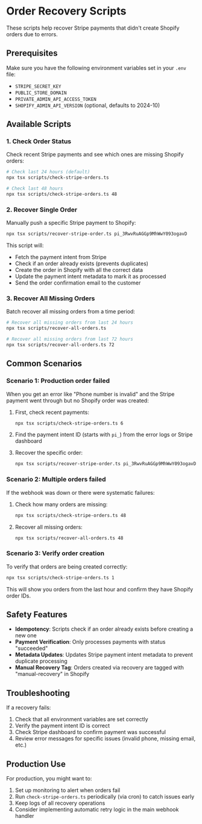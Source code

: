 # Order Recovery Scripts

These scripts help recover Stripe payments that didn't create Shopify orders due to errors.

## Prerequisites

Make sure you have the following environment variables set in your `.env` file:
- `STRIPE_SECRET_KEY`
- `PUBLIC_STORE_DOMAIN`
- `PRIVATE_ADMIN_API_ACCESS_TOKEN`
- `SHOPIFY_ADMIN_API_VERSION` (optional, defaults to 2024-10)

## Available Scripts

### 1. Check Order Status
Check recent Stripe payments and see which ones are missing Shopify orders:

```bash
# Check last 24 hours (default)
npx tsx scripts/check-stripe-orders.ts

# Check last 48 hours
npx tsx scripts/check-stripe-orders.ts 48
```

### 2. Recover Single Order
Manually push a specific Stripe payment to Shopify:

```bash
npx tsx scripts/recover-stripe-order.ts pi_3RwvRuAGGp9MhWwY093ogavD
```

This script will:
- Fetch the payment intent from Stripe
- Check if an order already exists (prevents duplicates)
- Create the order in Shopify with all the correct data
- Update the payment intent metadata to mark it as processed
- Send the order confirmation email to the customer

### 3. Recover All Missing Orders
Batch recover all missing orders from a time period:

```bash
# Recover all missing orders from last 24 hours
npx tsx scripts/recover-all-orders.ts

# Recover all missing orders from last 72 hours
npx tsx scripts/recover-all-orders.ts 72
```

## Common Scenarios

### Scenario 1: Production order failed
When you get an error like "Phone number is invalid" and the Stripe payment went through but no Shopify order was created:

1. First, check recent payments:
   ```bash
   npx tsx scripts/check-stripe-orders.ts 6
   ```

2. Find the payment intent ID (starts with `pi_`) from the error logs or Stripe dashboard

3. Recover the specific order:
   ```bash
   npx tsx scripts/recover-stripe-order.ts pi_3RwvRuAGGp9MhWwY093ogavD
   ```

### Scenario 2: Multiple orders failed
If the webhook was down or there were systematic failures:

1. Check how many orders are missing:
   ```bash
   npx tsx scripts/check-stripe-orders.ts 48
   ```

2. Recover all missing orders:
   ```bash
   npx tsx scripts/recover-all-orders.ts 48
   ```

### Scenario 3: Verify order creation
To verify that orders are being created correctly:

```bash
npx tsx scripts/check-stripe-orders.ts 1
```

This will show you orders from the last hour and confirm they have Shopify order IDs.

## Safety Features

- **Idempotency**: Scripts check if an order already exists before creating a new one
- **Payment Verification**: Only processes payments with status "succeeded"
- **Metadata Updates**: Updates Stripe payment intent metadata to prevent duplicate processing
- **Manual Recovery Tag**: Orders created via recovery are tagged with "manual-recovery" in Shopify

## Troubleshooting

If a recovery fails:
1. Check that all environment variables are set correctly
2. Verify the payment intent ID is correct
3. Check Stripe dashboard to confirm payment was successful
4. Review error messages for specific issues (invalid phone, missing email, etc.)

## Production Use

For production, you might want to:
1. Set up monitoring to alert when orders fail
2. Run `check-stripe-orders.ts` periodically (via cron) to catch issues early
3. Keep logs of all recovery operations
4. Consider implementing automatic retry logic in the main webhook handler